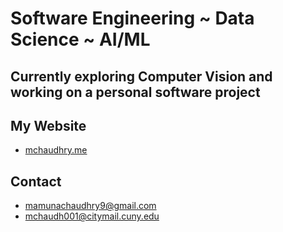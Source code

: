 # Software Engineering ~ Data Science ~ AI/ML
## Currently exploring Computer Vision and working on a personal software project
<!---~ Computer Science--->
<!---
## Programming Languages
- Python, C++, Java, HTML, CSS, Javascript, PHP, SQL, R
--->
## My Website
- [mchaudhry.me](http://mchaudhry.me)
## Contact
- mamunachaudhry9@gmail.com
- mchaudh001@citymail.cuny.edu
<!---
- [Linkedin](https://www.linkedin.com/in/mamuna-chaudhry/)
--->
<!---
MChaudhry9/MChaudhry9 is a ✨ special ✨ repository because its `README.md` (this file) appears on your GitHub profile.
You can click the Preview link to take a look at your changes.
--->
